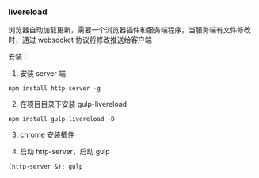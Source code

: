 ### livereload 

浏览器自动加载更新，需要一个浏览器插件和服务端程序，当服务端有文件修改时，通过 websocket 协议将修改推送给客户端

安装：

1. 安装 server 端
```
npm install http-server -g
```

2. 在项目目录下安装 gulp-livereload
```
npm install gulp-livereload -D
```

3. chrome 安装插件

4. 启动 http-server，启动 gulp
```
(http-server &); gulp
```

